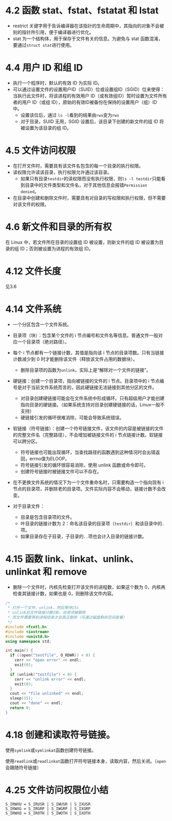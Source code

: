 # 4.2 函数 stat、fstat、fstatat 和 lstat

- restrict 关键字用于告诉编译器在该指针的生命周期中，其指向的对象不会被别的指针所引用，便于编译器进行优化。
- stat 为一个结构体，用于保存于文件有关的信息。为避免与 stat 函数混淆，要通过`struct stat`进行使用。

# 4.4 用户 ID 和组 ID

- 执行一个程序时，默认的有效 ID 为实际 ID。
- 可以通过设置文件的设置用户ID（SUID）位或设置组ID（SGID）位来使得：当执行此文件时，将该进程的有效用户 ID（或有效组ID）暂时设置为文件所有者的用户 ID（或组 ID），原始的有效ID被备份在保持的设置用户（组）ID 中。
  - 设置该位后，通过 `ls -l`看到的结果由`rwx`变为`rws`
  - 对于目录，SUID 无用，SGID 设置后，该目录下创建的新文件的组 ID 将被设置为该目录的组 ID。

# 4.5 文件访问权限

- 在打开文件时，需要具有该文件名包含的每一个目录的执行权限。
- 读权限允许读该目录，执行权限允许通过该目录。
  - 如果只有目录`testdir`的读权限而没有执行权限，则`ls -l testdir`只能看到目录中的文件类型和文件名，对于其他信息会报错`Permission denied`。
- 在目录中创建和删除文件时，需要具有对目录的写权限和执行权限，但不需要对该文件的权限。

# 4.6 新文件和目录的所有权

在 Linux 中，若文件所在目录的设置组 ID 被设置，则新文件的组 ID 被设置为目录的组 ID；否则被设置为进程的有效组 ID。

# 4.12 文件长度

见3.6

# 4.14 文件系统

- 一个分区包含一个文件系统。

- 目录项（块）：包含某个文件的 i 节点编号和文件名等信息。普通文件一般对应一个目录项（绝对路径）。

- 每个 i 节点都有一个链接计数，其值是指向该 i 节点的目录项数。只有当链接计数减少到 0 时才能删除该文件（释放该文件占用的数据块）。
  - 删除目录项的函数为`unlink`，实际上是“解除对一个文件的链接”。

- 硬链接：创建一个目录项，指向被链接的文件的 i 节点。目录项中的 i 节点编号是对于当前文件系统而言的，因此硬链接无法链接到其他分区的文件。
  - 对目录创建硬链接可能会在文件系统中形成循环。只有超级用户才能创建指向目录的硬链接。（如果系统支持对目录创建硬链接的话，Linux一般不支持）
  - 硬链接引发的循环很难消除，可能会导致系统错误。
- 软链接（符号链接）：创建一个符号链接文件，该文件的内容是被链接的文件的完整文件名（完整路径），不会增加被链接文件的 i 节点链接计数。软链接可以跨分区。
  - 符号链接也可能出现循环，当查找路径的函数遇到这种情况时会出错返回，errno值为ELOOP。
  - 符号链接引发的循环很容易消除，使用 unlink 函数或命令即可。
  - 创建符号链接时被链接文件可以不存在。
- 在不更换文件系统的情况下为一个文件重命名时，只需要构造一个指向现有 i 节点的目录项，并删除老的目录项。文件实际内容不会移动，链接计数不会改变。
- 对于目录文件：
  - 目录是包含目录项的文件。
  - 叶目录的链接计数为 2：命名该目录的目录项（`testdir`）和该目录中的`.`项。
  - 如果目录存在子目录，子目录的`..`项也会计入目录的链接计数。


# 4.15 函数 link、linkat、unlink、unlinkat 和 remove

- 删除一个文件时，内核先检查打开该文件的进程数，如果这个数为 0，内核再检查其链接计数，如果也是 0，则删除该文件内容。

```cpp
/*
 * 打开一个文件，unlink，然后等待15s
 * unlink后文件链接计数归0，目录项被删除
 * 而文件需要等到进程结束才会真正删除（可通过磁盘剩余空间查看）
 */
#include <fcntl.h>
#include <iostream>
#include <unistd.h>
using namespace std;

int main() {
  if ((open("testfile", O_RDWR)) < 0) {
    cerr << "open error" << endl;
    exit(0);
  }
  if (unlink("testfile") < 0) {
    cerr << "unlink error" << endl;
    exit(0);
  }
  cout << "file unlinked" << endl;
  sleep(15);
  cout << "done" << endl;
  return 0;
}
```

# 4.18 创建和读取符号链接。

使用`symlink`或`symlinkat`函数创建符号链接。

使用`readlink`或`readlinkat`函数打开符号链接本身，读取内容，然后关闭。（`open`会跟随符号链接）

# 4.25 文件访问权限位小结

```
S_IRWXU = S_IRUSR | S_IWUSR | S_IXUSR
S_IRWXG = S_IRGRP | S_IWGRP | S_IXGRP
S_IRWXO = S_IROTH | S_IWOTH | S_IXOTH
```
